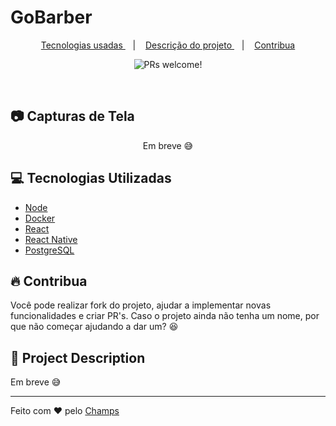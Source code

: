 # GoBarber
<p align="center">
  <a href="#computer-used-technologies">
    Tecnologias usadas
  </a>
  &nbsp;&nbsp;&nbsp;|&nbsp;&nbsp;&nbsp;
  <a href="#octocat-project-description">
    Descrição do projeto
  </a>
  &nbsp;&nbsp;&nbsp;|&nbsp;&nbsp;&nbsp;
  <a href="#fire-contribute">
    Contribua
  </a>
</p>

<p align="center">
 <img src="https://img.shields.io/static/v1?label=PRs&message=welcome&color=7159c1&labelColor=000000" alt="PRs welcome!" />
</p>

<br>

## :camera: Capturas de Tela
<p align="center">
	Em breve 😅
    <!-- <image src=".github/screenshots1.png"> -->
</p>

## :computer: Tecnologias Utilizadas

- [Node](https://nodejs.org/en/)
- [Docker](https://docker.com)
- [React](https://reactjs.org/)
- [React Native](https://reactnative.dev/)
- [PostgreSQL](https://www.postgresql.org/)

## :fire: Contribua

Você pode realizar fork do projeto, ajudar a implementar novas funcionalidades e criar PR's.
Caso o projeto ainda não tenha um nome, por que não começar ajudando a dar um? 😆

## 🔎 Project Description

Em breve 😅

---

Feito com :heart: pelo [Champs](https://gtihub.com/GabriPires)

